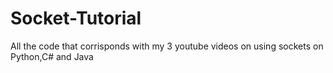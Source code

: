 # Socket-Tutorial
All the code that corrisponds with my 3 youtube videos on using sockets on Python,C# and Java
